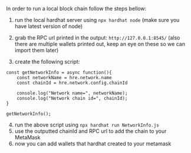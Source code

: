 In order to run a local block chain follow the steps bellow:
1. run the local hardhat server using `npx hardhat node` (make sure you have latest version of node)
2. grab the RPC url printed in the output: `http://127.0.0.1:8545/` (also there are multiple wallets printed out, keep an eye on these so we can import them later)

3. create the following script:
```
const getNetworkInfo = async function(){
    const networkName = hre.network.name
    const chainId = hre.network.config.chainId

    console.log("Network name=", networkName);
    console.log("Network chain id=", chainId);
}

getNetworkInfo();
```
4. run the above script using `npx hardhat run NetworkInfo.js`
5. use the outputted chainId and RPC url to add the chain to your MetaMask
6. now you can add wallets that hardhat created to your metamask

